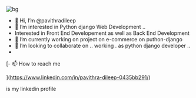 ![bg](https://github.com/pavithradileep/pavithradileep/assets/137876673/0bf8fef9-3b92-4df5-a66c-195b2e435298)




- 👋 Hi, I’m @pavithradileep
- 👀 I’m interested in  Python django Web Development ..
- Interested in Front End Developement as  well as Back End Development 
- 🌱 I’m currently  working on project on  e-commerce on puthon-django
-  💞️ I’m looking to collaborate on .. working .  as python django  developer ..
- 
 [- 📫 How to reach me

](https://www.linkedin.com/in/pavithra-dileep-0435bb291/)
      
 is my linkedin profile


